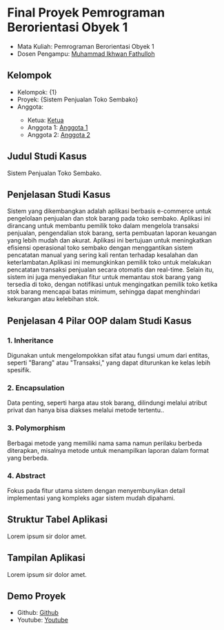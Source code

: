 # Final Proyek Pemrograman Berorientasi Obyek 1
<ul>
  <li>Mata Kuliah: Pemrograman Berorientasi Obyek 1</li>
  <li>Dosen Pengampu: <a href="https://github.com/Muhammad-Ikhwan-Fathulloh">Muhammad Ikhwan Fathulloh</a></li>
</ul>

## Kelompok
<ul>
  <li>Kelompok: {1}</li>
  <li>Proyek: {Sistem Penjualan Toko Sembako}</li>
  <li>Anggota:</li>
  <ul>
    <li>Ketua: <a href="Naufal Ariq Fauziy">Ketua</a></li>
    <li>Anggota 1: <a href="Arrafi Hilmi">Anggota 1</a></li>
    <li>Anggota 2: <a href="Rendra Hairul Assyfa">Anggota 2</a></li>
  </ul>
</ul>

## Judul Studi Kasus
<p>Sistem Penjualan Toko Sembako.</p>

## Penjelasan Studi Kasus
<p>Sistem yang dikembangkan adalah aplikasi berbasis e-commerce untuk pengelolaan penjualan dan stok barang pada toko sembako. Aplikasi ini dirancang untuk membantu pemilik toko dalam mengelola transaksi penjualan, pengendalian stok barang, serta pembuatan laporan keuangan yang lebih mudah dan akurat. Aplikasi ini bertujuan untuk meningkatkan efisiensi operasional toko sembako dengan menggantikan sistem pencatatan manual yang sering kali rentan terhadap kesalahan dan keterlambatan.Aplikasi ini memungkinkan pemilik toko untuk melakukan pencatatan transaksi penjualan secara otomatis dan real-time. Selain itu, sistem ini juga menyediakan fitur untuk memantau stok barang yang tersedia di toko, dengan notifikasi untuk mengingatkan pemilik toko ketika stok barang mencapai batas minimum, sehingga dapat menghindari kekurangan atau kelebihan stok.</p>

## Penjelasan 4 Pilar OOP dalam Studi Kasus

### 1. Inheritance
<p> Digunakan untuk mengelompokkan sifat atau fungsi umum dari entitas, seperti "Barang" atau "Transaksi," yang dapat diturunkan ke kelas lebih spesifik.</p>

### 2. Encapsulation
<p>Data penting, seperti harga atau stok barang, dilindungi melalui atribut privat dan hanya bisa diakses melalui metode tertentu..</p>

### 3. Polymorphism
<p>Berbagai metode yang memiliki nama sama namun perilaku berbeda diterapkan, misalnya metode untuk menampilkan laporan dalam format yang berbeda.</p>

### 4. Abstract
<p>Fokus pada fitur utama sistem dengan menyembunyikan detail implementasi yang kompleks agar sistem mudah dipahami.</p>

## Struktur Tabel Aplikasi
<p>Lorem ipsum sir dolor amet.</p>

## Tampilan Aplikasi
<p>Lorem ipsum sir dolor amet.</p>

## Demo Proyek
<ul>
  <li>Github: <a href="https://github.com/Naufal-Ariq/ProjectSistemPenjualanTokoSembako_Kelompok-1_TIF223PA">Github</a></li>
  <li>Youtube: <a href="">Youtube</a></li>
</ul>
